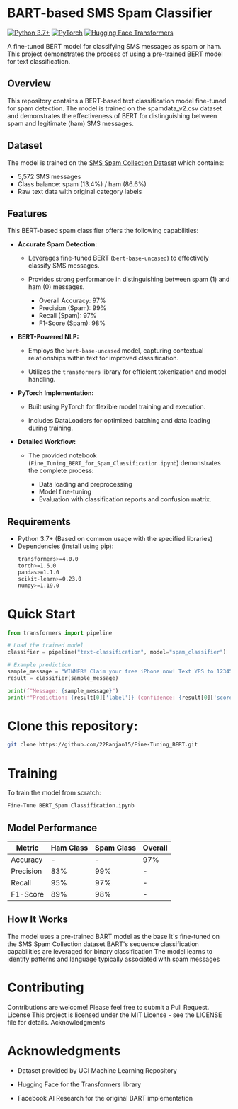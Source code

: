 # BART-based SMS Spam Classifier

[![Python 3.7+](https://img.shields.io/badge/Python-3.7%2B-blue)](https://www.python.org/)
[![PyTorch](https://img.shields.io/badge/PyTorch-%23EE4C2C.svg?style=flat&logo=PyTorch&logoColor=white)](https://pytorch.org/)
[![Hugging Face Transformers](https://img.shields.io/badge/Transformers-%23FFD21F.svg?style=flat&logo=huggingface&logoColor=black)](https://huggingface.co/transformers/)


A fine-tuned BERT model for classifying SMS messages as spam or ham. This project demonstrates the process of using a pre-trained BERT model for text classification.


## Overview
This repository contains a BERT-based text classification model fine-tuned for spam detection.  The model is trained on the spamdata_v2.csv dataset and demonstrates the effectiveness of BERT for distinguishing between spam and legitimate (ham) SMS messages.

## Dataset
The model is trained on the [SMS Spam Collection Dataset](https://github.com/22Ranjan15/Fine-Tuning_BERT/blob/main/spamdata_v2.csv) which contains:
- 5,572 SMS messages
- Class balance: spam (13.4%) / ham (86.6%)
- Raw text data with original category labels

## Features

This BERT-based spam classifier offers the following capabilities:

* **Accurate Spam Detection:**

    * Leverages fine-tuned BERT (`bert-base-uncased`) to effectively classify SMS messages.

    * Provides strong performance in distinguishing between spam (1) and ham (0) messages.
        * Overall Accuracy: 97%
        * Precision (Spam): 99%
        * Recall (Spam): 97%
        * F1-Score (Spam): 98%

* **BERT-Powered NLP:**
    * Employs the `bert-base-uncased` model, capturing contextual relationships within text for improved classification.

    * Utilizes the `transformers` library for efficient tokenization and model handling.

* **PyTorch Implementation:**
    * Built using PyTorch for flexible model training and execution.

    * Includes DataLoaders for optimized batching and data loading during training.

* **Detailed Workflow:**
    * The provided notebook (`Fine_Tuning_BERT_for_Spam_Classification.ipynb`) demonstrates the complete process:

        * Data loading and preprocessing
        * Model fine-tuning
        * Evaluation with classification reports and confusion matrix.

## Requirements

- Python 3.7+ (Based on common usage with the specified libraries)
- Dependencies (install using pip):
  ```bash
  transformers>=4.0.0
  torch>=1.6.0
  pandas>=1.1.0
  scikit-learn>=0.23.0
  numpy>=1.19.0
  ```

# Quick Start
```python
from transformers import pipeline

# Load the trained model
classifier = pipeline("text-classification", model="spam_classifier")

# Example prediction
sample_message = "WINNER! Claim your free iPhone now! Text YES to 12345."
result = classifier(sample_message)

print(f"Message: {sample_message}")
print(f"Prediction: {result[0]['label']} (confidence: {result[0]['score']:.2f})")
```

# Clone this repository:

```bash
git clone https://github.com/22Ranjan15/Fine-Tuning_BERT.git
```

# Training
To train the model from scratch:
```python
Fine-Tune BERT_Spam Classification.ipynb
```

## Model Performance

| Metric | Ham Class | Spam Class | Overall |
|--------|-----------|------------|---------|
| Accuracy | - | - | 97% |
| Precision | 83% | 99% | - |
| Recall | 95% | 97% | - |
| F1-Score | 89% | 98% | - |


## How It Works

The model uses a pre-trained BART model as the base
It's fine-tuned on the SMS Spam Collection dataset
BART's sequence classification capabilities are leveraged for binary classification
The model learns to identify patterns and language typically associated with spam messages

# Contributing
Contributions are welcome! Please feel free to submit a Pull Request.
License
This project is licensed under the MIT License - see the LICENSE file for details.
Acknowledgments

# Acknowledgments
- Dataset provided by UCI Machine Learning Repository

- Hugging Face for the Transformers library

- Facebook AI Research for the original BART implementation
